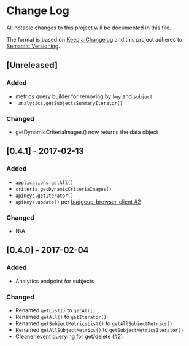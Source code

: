 # Change Log
All notable changes to this project will be documented in this file.

The format is based on [Keep a Changelog](http://keepachangelog.com/) and this project adheres to [Semantic Versioning](http://semver.org/).

## [Unreleased]
### Added
- metrics query builder for removing by `key` and `subject`
- `_analytics.getSubjectsSummaryIterator()`

### Changed
- getDynamicCriteriaImages() now returns the data object

## [0.4.1] - 2017-02-13
### Added
- `applications.getAll()`
- `criteria.getDynamicCriteriaImages()`
- `apiKeys.getIterator()`
- `apiKeys.update()` per [badgeup-browser-client #2](https://github.com/BadgeUp/badgeup-browser-client/issues/2)

### Changed
- N/A

## [0.4.0] - 2017-02-04
### Added
- Analytics endpoint for subjects

### Changed
- Renamed `getList()` to `getAll()`
- Renamed `getAll()` to `getIterator()`
- Renamed `getSubjectMetricsList()` to `getAllSubjectMetrics()`
- Renamed `getAllSubjectMetrics()` to `getSubjectMetricsIterator()`
- Cleaner event querying for get/delete (#2)
